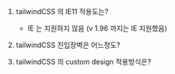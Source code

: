 1. tailwindCSS 의 IE11 적용도는?
   - IE 는 지원하지 않음 (v 1.96 까지는 IE 지원했음)
2. tailwindCSS 진입장벽은 어느정도? 

3. tailwindCSS 의 custom design 적용방식은? 